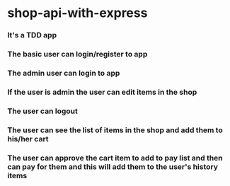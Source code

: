 # shop-api-with-express
### It's a TDD app

### The basic user can login/register to app
### The admin user can login to app
### If the user is admin the user can edit items in the shop
### The user can logout
### The user can see the list of items in the shop and add them to his/her cart
### The user can approve the cart item to add to pay list and then can pay for them and this will add them to the user's history items




